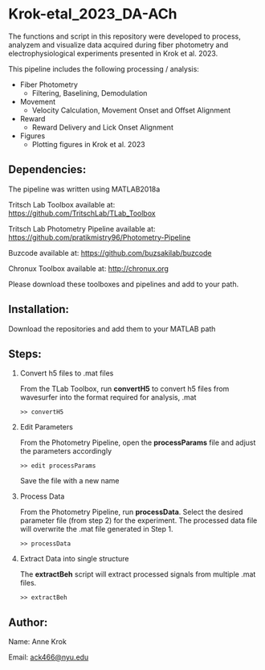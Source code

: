 # Krok-etal_2023_DA-ACh

The functions and script in this repository were developed to process, analyzem and visualize data acquired during fiber photometry and electrophysiological experiments presented in Krok et al. 2023.

This pipeline includes the following processing / analysis:

* Fiber Photometry
  * Filtering, Baselining, Demodulation
* Movement
  * Velocity Calculation, Movement Onset and Offset Alignment
* Reward
  * Reward Delivery and Lick Onset Alignment
* Figures
  * Plotting figures in Krok et al. 2023


## Dependencies:

The pipeline was written using MATLAB2018a

Tritsch Lab Toolbox available at: https://github.com/TritschLab/TLab_Toolbox

Tritsch Lab Photometry Pipeline available at: https://github.com/pratikmistry96/Photometry-Pipeline

Buzcode available at: https://github.com/buzsakilab/buzcode

Chronux Toolbox available at: http://chronux.org

Please download these toolboxes and pipelines and add to your path.

## Installation:

Download the repositories and add them to your MATLAB path

## Steps:

1. Convert h5 files to .mat files

      From the TLab Toolbox, run **convertH5** to convert h5 files from wavesurfer into the format required for analysis, .mat

       >> convertH5

2. Edit Parameters
      
      From the Photometry Pipeline, open the **processParams** file and adjust the parameters accordingly

       >> edit processParams

      Save the file with a new name

3. Process Data

      From the Photometry Pipeline, run **processData**. Select the desired parameter file (from step 2) for the experiment. The processed data file will overwrite the .mat file generated in Step 1.

       >> processData
    
4. Extract Data into single structure

      The **extractBeh** script will extract processed signals from multiple .mat files.

       >> extractBeh


## Author:

Name: Anne Krok

Email: ack466@nyu.edu
